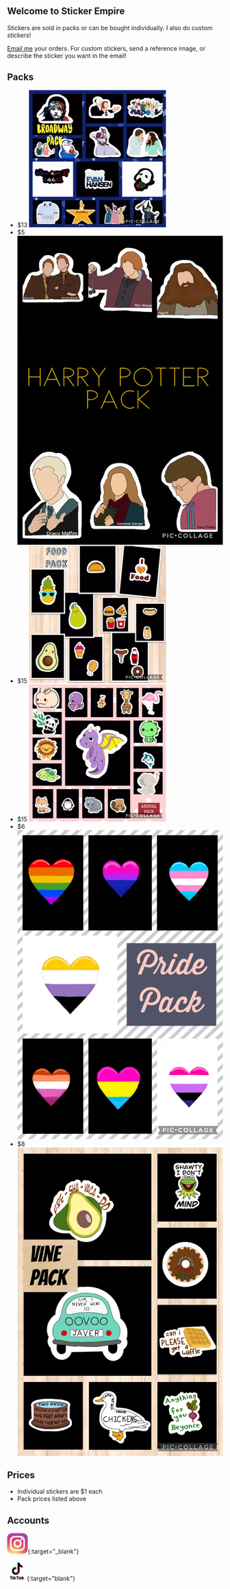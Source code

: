 ## Welcome to Sticker Empire

Stickers are sold in packs or can be bought individually. I also do custom stickers!

[Email me](mailto:StickerEmpire@liskfamily.com) your orders. For custom stickers, send a reference image, or describe the sticker you want in the email! 


## Packs

- $13 ![broadway pack](BroadwayPack.jpeg)
- $5 ![harry potter pack](HarryPotterPack.jpeg)
- $15 ![food pack](FoodPack.jpeg)
- $15 ![animal pack](AnimalPack.jpeg)
- $6 ![pride flag hearts pack](PridePack.jpeg) 
- $8 ![Vines pack](VinePack.jpeg)

## Prices

- Individual stickers are $1 each
- Pack prices listed above

## Accounts
[![Instagram](instagram.png)](https://instragram.com/stick_erempire){:target="_blank"}

[![TikTok](tiktok.png)](https://www.tiktok.com/@stick_erempire_){:target="blank"}
